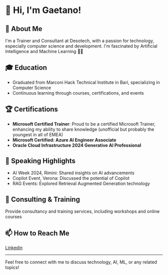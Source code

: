 # 👋 Hi, I'm Gaetano!

## 🚀 About Me

I'm a Trainer and Consultant at Desotech, with a passion for technology, especially computer science and development. I'm fascinated by Artificial Intelligence and Machine Learning 🤖💡

## 🎓 Education

- Graduated from Marconi Hack Technical Institute in Bari, specializing in Computer Science
- Continuous learning through courses, certifications, and events

## 🏆 Certifications

- **Microsoft Certified Trainer**: Proud to be a certified Microsoft Trainer, enhancing my ability to share knowledge (unofficial but probably the youngest in all of EMEA)
- **Microsoft Certified: Azure AI Engineer Associate**
- **Oracle Cloud Infrastructure 2024 Generative AI Professional**

## 🎤 Speaking Highlights

- AI Week 2024, Rimini: Shared insights on AI advancements
- Copilot Event, Verona: Discussed the potential of Copilot
- RAG Events: Explored Retrieval Augmented Generation technology

## 💼 Consulting & Training

Provide consultancy and training services, including workshops and online courses

## 📫 How to Reach Me

[Linkedin](https://www.linkedin.com/in/itsgaet/)

---

Feel free to connect with me to discuss technology, AI, ML, or any related topics!
